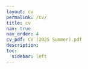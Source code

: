```yaml
---
layout: cv
permalink: /cv/
title: cv
nav: true
nav_order: 4
cv_pdf: CV (2025 Summer).pdf
description: 
toc:
  sidebar: left
---
```

